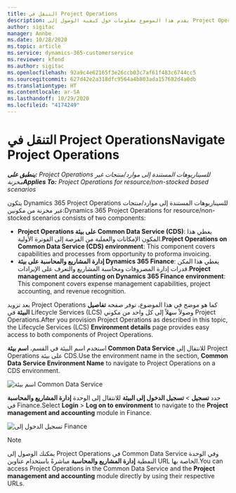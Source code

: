 ```yaml
---
title: التنقل في Project Operations
description: يقدم هذا الموضوع معلومات حول كيفية الوصول إلى Project Operations من Lifecycle Services.
author: sigitac
manager: Annbe
ms.date: 10/28/2020
ms.topic: article
ms.service: dynamics-365-customerservice
ms.reviewer: kfend
ms.author: sigitac
ms.openlocfilehash: 92a9c4e62165f3e26ccb03c7af61f483c6744cc5
ms.sourcegitcommit: 627d42e2a318dfc9564a4b803ada157682d4a0db
ms.translationtype: HT
ms.contentlocale: ar-SA
ms.lasthandoff: 10/29/2020
ms.locfileid: "4174249"
---
```

# <a name="navigate-project-operations"></a><span data-ttu-id="1bc5f-103">التنقل في Project Operations</span><span class="sxs-lookup"><span data-stu-id="1bc5f-103">Navigate Project Operations</span></span>

<span data-ttu-id="1bc5f-104">_**ينطبق على:** Project Operations للسيناريوهات المستندة إلى موارد/منتجات غير مخزنة‬_</span><span class="sxs-lookup"><span data-stu-id="1bc5f-104">_**Applies To:** Project Operations for resource/non-stocked based scenarios_</span></span>

<span data-ttu-id="1bc5f-105">يتكون Dynamics 365 Project Operations للسيناريوهات المستندة إلى موارد/منتجات غير مخزنة‬ من مكونين:</span><span class="sxs-lookup"><span data-stu-id="1bc5f-105">Dynamics 365 Project Operations for resource/non-stocked scenarios consists of two components:</span></span> 

 - <span data-ttu-id="1bc5f-106">**Project Operations على بيئة Common Data Service (CDS)**: يغطي هذا المكون الإمكانات والعملية من الفرصة إلى الفوترة الأولية.</span><span class="sxs-lookup"><span data-stu-id="1bc5f-106">**Project Operations on Common Data Service (CDS) environment**: This component covers capabilities and processes from opportunity to proforma invoicing.</span></span> 
 - <span data-ttu-id="1bc5f-107">**إدارة المشاريع والمحاسبة على بيئة Dynamics 365 Finance**: يغطي هذا المكن قدرات إدارة المصروفات ومحاسبة المشاريع والتعرف على الإيرادات.</span><span class="sxs-lookup"><span data-stu-id="1bc5f-107">**Project management and accounting on Dynamics 365 Finance environment**: This component covers expense management capabilities, project accounting, and revenue recognition.</span></span> 

<span data-ttu-id="1bc5f-108">بعد تزويد Project Operations كما هو موضح في هذا الموضوع، توفر صفحه **تفاصيل البيئة** في Lifecycle Services‏ (LCS) وصولاً سهلاً إلى كل واحد من مكوني Project Operations.</span><span class="sxs-lookup"><span data-stu-id="1bc5f-108">After you provision Project Operations as described in this topic, the Lifecycle Services (LCS) **Environment details** page provides easy access to both components of Project Operations.</span></span>  

<span data-ttu-id="1bc5f-109">استخدم اسم البيئة في القسم، **اسم بيئة Common Data Service** للانتقال إلى Project Operations على بيئة CDS.</span><span class="sxs-lookup"><span data-stu-id="1bc5f-109">Use the environment name in the section, **Common Data Service Environment Name** to navigate to Project Operations on a CDS environment.</span></span> 

  ![اسم بيئة Common Data Service](./media/environment-name.PNG)

<span data-ttu-id="1bc5f-111">حدد **تسجيل** > **تسجيل الدخول إلى البيئة** للانتقال إلى الوحدة **إدارة المشاريع والمحاسبة** في Finance.</span><span class="sxs-lookup"><span data-stu-id="1bc5f-111">Select **Login** > **Log on to environment** to navigate to the **Project management and accounting** module in Finance.</span></span>  

   ![تسجيل الدخول إلى Finance](./media/environment-login.PNG)

> [!NOTE]
> <span data-ttu-id="1bc5f-113">يمكنك الوصول إلى Project Operations في Common Data Service وفي الوحدة النمطية **إدارة المشاريع والمحاسبة** مباشرةً باستخدام عناوين URL الخاصة بها.</span><span class="sxs-lookup"><span data-stu-id="1bc5f-113">You can access Project Operations in the Common Data Service and the **Project management and accounting** module directly by using their respective URLs.</span></span> 
